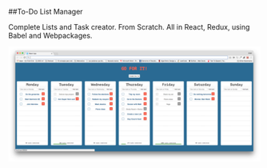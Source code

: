 ##To-Do List Manager

Complete Lists and Task creator. From Scratch. All in React, Redux, using Babel and Webpackages.

![Sample To-Do List App preview](https://github.com/ArianZargaran/To-Do_ListApp/blob/master/preview.png)
